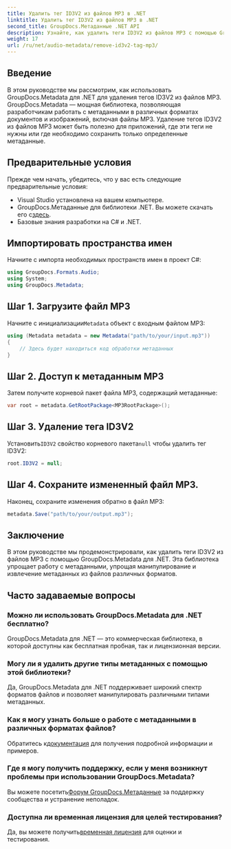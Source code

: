 ```yaml
---
title: Удалить тег ID3V2 из файлов MP3 в .NET
linktitle: Удалить тег ID3V2 из файлов MP3 в .NET
second_title: GroupDocs.Метаданные .NET API
description: Узнайте, как удалить теги ID3V2 из файлов MP3 с помощью GroupDocs.Metadata для .NET. Эффективно управляйте метаданными в своих проектах C#.
weight: 17
url: /ru/net/audio-metadata/remove-id3v2-tag-mp3/
---
```

## Введение
В этом руководстве мы рассмотрим, как использовать GroupDocs.Metadata для .NET для удаления тегов ID3V2 из файлов MP3. GroupDocs.Metadata — мощная библиотека, позволяющая разработчикам работать с метаданными в различных форматах документов и изображений, включая файлы MP3. Удаление тегов ID3V2 из файлов MP3 может быть полезно для приложений, где эти теги не нужны или где необходимо сохранить только определенные метаданные.
## Предварительные условия
Прежде чем начать, убедитесь, что у вас есть следующие предварительные условия:
- Visual Studio установлена на вашем компьютере.
-  GroupDocs.Метаданные для библиотеки .NET. Вы можете скачать его с[здесь](https://releases.groupdocs.com/metadata/net/).
- Базовые знания разработки на C# и .NET.

## Импортировать пространства имен
Начните с импорта необходимых пространств имен в проект C#:
```csharp
using GroupDocs.Formats.Audio;
using System;
using GroupDocs.Metadata;
```
## Шаг 1. Загрузите файл MP3
 Начните с инициализации`Metadata` объект с входным файлом MP3:
```csharp
using (Metadata metadata = new Metadata("path/to/your/input.mp3"))
{
    // Здесь будет находиться код обработки метаданных
}
```
## Шаг 2. Доступ к метаданным MP3
Затем получите корневой пакет файла MP3, содержащий метаданные:
```csharp
var root = metadata.GetRootPackage<MP3RootPackage>();
```
## Шаг 3. Удаление тега ID3V2
 Установить`ID3V2` свойство корневого пакета`null` чтобы удалить тег ID3V2:
```csharp
root.ID3V2 = null;
```
## Шаг 4. Сохраните измененный файл MP3.
Наконец, сохраните изменения обратно в файл MP3:
```csharp
metadata.Save("path/to/your/output.mp3");
```

## Заключение
В этом руководстве мы продемонстрировали, как удалить теги ID3V2 из файлов MP3 с помощью GroupDocs.Metadata для .NET. Эта библиотека упрощает работу с метаданными, упрощая манипулирование и извлечение метаданных из файлов различных форматов.

## Часто задаваемые вопросы
### Можно ли использовать GroupDocs.Metadata для .NET бесплатно?
GroupDocs.Metadata для .NET — это коммерческая библиотека, в которой доступны как бесплатная пробная, так и лицензионная версии.
### Могу ли я удалить другие типы метаданных с помощью этой библиотеки?
Да, GroupDocs.Metadata для .NET поддерживает широкий спектр форматов файлов и позволяет манипулировать различными типами метаданных.
### Как я могу узнать больше о работе с метаданными в различных форматах файлов?
 Обратитесь к[документация](https://tutorials.groupdocs.com/metadata/net/) для получения подробной информации и примеров.
### Где я могу получить поддержку, если у меня возникнут проблемы при использовании GroupDocs.Metadata?
 Вы можете посетить[Форум GroupDocs.Метаданные](https://forum.groupdocs.com/c/metadata/14) за поддержку сообщества и устранение неполадок.
### Доступна ли временная лицензия для целей тестирования?
Да, вы можете получить[временная лицензия](https://purchase.groupdocs.com/temporary-license/) для оценки и тестирования.